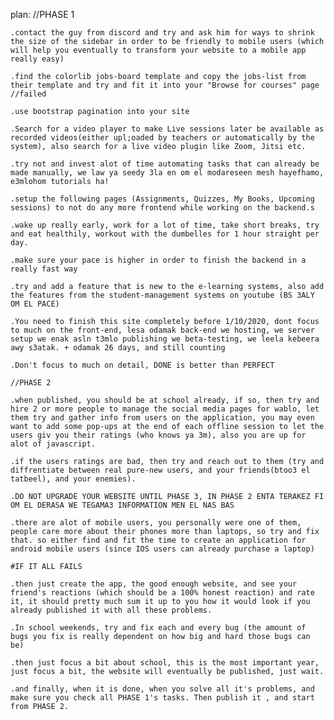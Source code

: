 plan:
    //PHASE 1

    .contact the guy from discord and try and ask him for ways to shrink the size of the sidebar in order to be friendly to mobile users (which will help you eventually to transform your website to a mobile app really easy)

    .find the colorlib jobs-board template and copy the jobs-list from their template and try and fit it into your "Browse for courses" page //failed

    .use bootstrap pagination into your site

    .Search for a video player to make Live sessions later be available as recorded videos(either upl;oaded by teachers or automatically by the system), also search for a live video plugin like Zoom, Jitsi etc.

    .try not and invest alot of time automating tasks that can already be made manually, we law ya seedy 3la en om el modareseen mesh hayefhamo, e3mlohom tutorials ha! 

    .setup the following pages (Assignments, Quizzes, My Books, Upcoming sessions) to not do any more frontend while working on the backend.s

    .wake up really early, work for a lot of time, take short breaks, try and eat healthily, workout with the dumbelles for 1 hour straight per day.

    .make sure your pace is higher in order to finish the backend in a really fast way

    .try and add a feature that is new to the e-learning systems, also add the features from the student-management systems on youtube (BS 3ALY OM EL PACE)

    .You need to finish this site completely before 1/10/2020, dont focus to much on the front-end, lesa odamak back-end we hosting, we server setup we enak asln t3mlo publishing we beta-testing, we leela kebeera awy s3atak. + odamak 26 days, and still counting

    .Don't focus to much on detail, DONE is better than PERFECT

    //PHASE 2

    .when published, you should be at school already, if so, then try and hire 2 or more people to manage the social media pages for wablo, let them try and gather info from users on the application, you may even want to add some pop-ups at the end of each offline session to let the users giv you their ratings (who knows ya 3m), also you are up for alot of javascript.

    .if the users ratings are bad, then try and reach out to them (try and diffrentiate between real pure-new users, and your friends(btoo3 el tatbeel), and your enemies).

    .DO NOT UPGRADE YOUR WEBSITE UNTIL PHASE 3, IN PHASE 2 ENTA TERAKEZ FI OM EL DERASA WE TEGAMA3 INFORMATION MEN EL NAS BAS

    .there are alot of mobile users, you personally were one of them, people care more about their phones more than laptops, so try and fix that. so either find and fit the time to create an application for android mobile users (since IOS users can already purchase a laptop)

    #IF IT ALL FAILS

    .then just create the app, the good enough website, and see your friend's reactions (which should be a 100% honest reaction) and rate it, it should pretty much sum it up to you how it would look if you already published it with all these problems. 

    .In school weekends, try and fix each and every bug (the amount of bugs you fix is really dependent on how big and hard those bugs can be)

    .then just focus a bit about school, this is the most important year, just focus a bit, the website will eventually be published, just wait.

    .and finally, when it is done, when you solve all it's problems, and make sure you check all PHASE 1's tasks. Then publish it , and start from PHASE 2.